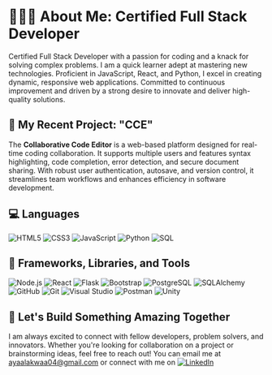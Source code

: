 # 👩‍💻🚀 About Me: Certified Full Stack Developer
Certified Full Stack Developer with a passion for coding and a knack for solving complex problems. I am a quick learner adept at mastering new technologies. Proficient in JavaScript, React, and Python, I excel in creating dynamic, responsive web applications. Committed to continuous improvement and driven by a strong desire to innovate and deliver high-quality solutions.

## 📖 My Recent Project: "CCE"
The **Collaborative Code Editor** is a web-based platform designed for real-time coding collaboration. It supports multiple users and features syntax highlighting, code completion, error detection, and secure document sharing. With robust user authentication, autosave, and version control, it streamlines team workflows and enhances efficiency in software development.

## 💻 Languages
![HTML5](https://img.shields.io/badge/-HTML5-E34F26?logo=html5&logoColor=white&style=flat-square)
![CSS3](https://img.shields.io/badge/-CSS3-1572B6?logo=css3&logoColor=white&style=flat-square)
![JavaScript](https://img.shields.io/badge/-JavaScript-F7DF1E?logo=javascript&logoColor=black&style=flat-square)
![Python](https://img.shields.io/badge/-Python-3776AB?logo=python&logoColor=white&style=flat-square)
![SQL](https://img.shields.io/badge/-SQL-003B57?logo=sqlite&logoColor=white&style=flat-square)

## 🔨 Frameworks, Libraries, and Tools
![Node.js](https://img.shields.io/badge/-Node.js-339933?logo=node.js&logoColor=white&style=flat-square)
![React](https://img.shields.io/badge/-React-61DAFB?logo=react&logoColor=black&style=flat-square)
![Flask](https://img.shields.io/badge/-Flask-000000?logo=flask&logoColor=white&style=flat-square)
![Bootstrap](https://img.shields.io/badge/-Bootstrap-563D7C?logo=bootstrap&logoColor=white&style=flat-square)
![PostgreSQL](https://img.shields.io/badge/-PostgreSQL-336791?logo=postgresql&logoColor=white&style=flat-square)
![SQLAlchemy](https://img.shields.io/badge/-SQLAlchemy-7F4D00?logo=sqlalchemy&logoColor=white&style=flat-square)
![GitHub](https://img.shields.io/badge/-GitHub-181717?logo=github&logoColor=white&style=flat-square)
![Git](https://img.shields.io/badge/-Git-F05032?logo=git&logoColor=white&style=flat-square)
![Visual Studio](https://img.shields.io/badge/-Visual_Studio-5C2D91?logo=visual%20studio&logoColor=white&style=flat-square)
![Postman](https://img.shields.io/badge/-Postman-FF6C37?logo=postman&logoColor=white&style=flat-square)
![Unity](https://img.shields.io/badge/-Unity-000000?logo=unity&logoColor=white&style=flat-square)

## 🌟 Let's Build Something Amazing Together
I am always excited to connect with fellow developers, problem solvers, and innovators. Whether you're looking for collaboration on a project or brainstorming ideas, feel free to reach out! You can email me at [ayaalakwaa04@gmail.com](mailto:ayaaalakwaa04@gmail.com) or connect with me on [![LinkedIn](https://img.shields.io/badge/-LinkedIn-0077B5?logo=linkedin&logoColor=white&style=flat-square)](https://www.linkedin.com/in/aya-alakwaa/)
